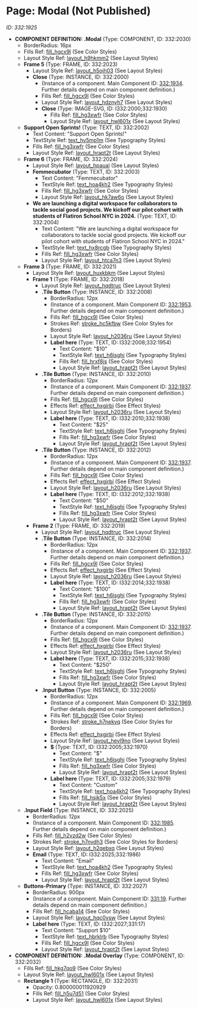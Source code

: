 # Page: Modal  (Not Published)

*ID: 332:1925*

- <a name="component-332:1925-332:2030"></a>**COMPONENT DEFINITION:** **.Modal** (Type: COMPONENT, ID: 332:2030)
  - BorderRadius: 16px
  - Fills Ref: [fill_hgcx9l](../GlobalStyles/Colors.md#fill-hgcx9l) (See Color Styles)
  - Layout Style Ref: [layout_h9hkmm2](../GlobalStyles/LayoutAndSpacing.md#layout-h9hkmm2) (See Layout Styles)
  - **Frame 5** (Type: FRAME, ID: 332:2023)
    - Layout Style Ref: [layout_h5ojh03](../GlobalStyles/LayoutAndSpacing.md#layout-h5ojh03) (See Layout Styles)
    - **Close** (Type: INSTANCE, ID: 332:2000)
      - (Instance of a component. Main Component ID: [332:1934](../UnknownPage.md#component-UnknownPage-332:1934). Further details depend on main component definition.)
      - Fills Ref: [fill_hgcx9l](../GlobalStyles/Colors.md#fill-hgcx9l) (See Color Styles)
      - Layout Style Ref: [layout_hdznyh7](../GlobalStyles/LayoutAndSpacing.md#layout-hdznyh7) (See Layout Styles)
      - **Close** (Type: IMAGE-SVG, ID: I332:2000;332:1930)
        - Fills Ref: [fill_hg3xwfr](../GlobalStyles/Colors.md#fill-hg3xwfr) (See Color Styles)
        - Layout Style Ref: [layout_hwl601x](../GlobalStyles/LayoutAndSpacing.md#layout-hwl601x) (See Layout Styles)
  - **Support Open Sprints!** (Type: TEXT, ID: 332:2002)
    - Text Content: "Support Open Sprints!"
    - TextStyle Ref: [text_hv5mp1m](../GlobalStyles/Typography.md#text-hv5mp1m) (See Typography Styles)
    - Fills Ref: [fill_hg3xwfr](../GlobalStyles/Colors.md#fill-hg3xwfr) (See Color Styles)
    - Layout Style Ref: [layout_hrapt2t](../GlobalStyles/LayoutAndSpacing.md#layout-hrapt2t) (See Layout Styles)
  - **Frame 6** (Type: FRAME, ID: 332:2024)
    - Layout Style Ref: [layout_hpaual](../GlobalStyles/LayoutAndSpacing.md#layout-hpaual) (See Layout Styles)
    - **Femmecubator** (Type: TEXT, ID: 332:2003)
      - Text Content: "Femmecubator"
      - TextStyle Ref: [text_hoa4kh2](../GlobalStyles/Typography.md#text-hoa4kh2) (See Typography Styles)
      - Fills Ref: [fill_hg3xwfr](../GlobalStyles/Colors.md#fill-hg3xwfr) (See Color Styles)
      - Layout Style Ref: [layout_hk7aw6o](../GlobalStyles/LayoutAndSpacing.md#layout-hk7aw6o) (See Layout Styles)
    - **We are launching a digital workspace for collaborators to tackle social good projects. We kickoff our pilot cohort with students of Flatiron School NYC in 2024.** (Type: TEXT, ID: 332:2004)
      - Text Content: "We are launching a digital workspace for collaborators to tackle social good projects. We kickoff our pilot cohort with students of Flatiron School NYC in 2024."
      - TextStyle Ref: [text_hx8rcgb](../GlobalStyles/Typography.md#text-hx8rcgb) (See Typography Styles)
      - Fills Ref: [fill_hg3xwfr](../GlobalStyles/Colors.md#fill-hg3xwfr) (See Color Styles)
      - Layout Style Ref: [layout_htca7n3](../GlobalStyles/LayoutAndSpacing.md#layout-htca7n3) (See Layout Styles)
  - **Frame 3** (Type: FRAME, ID: 332:2021)
    - Layout Style Ref: [layout_huxkbkm](../GlobalStyles/LayoutAndSpacing.md#layout-huxkbkm) (See Layout Styles)
    - **Frame 1** (Type: FRAME, ID: 332:2018)
      - Layout Style Ref: [layout_hqdtruc](../GlobalStyles/LayoutAndSpacing.md#layout-hqdtruc) (See Layout Styles)
      - **.Tile Button** (Type: INSTANCE, ID: 332:2008)
        - BorderRadius: 12px
        - (Instance of a component. Main Component ID: [332:1953](../UnknownPage.md#component-UnknownPage-332:1953). Further details depend on main component definition.)
        - Fills Ref: [fill_hgcx9l](../GlobalStyles/Colors.md#fill-hgcx9l) (See Color Styles)
        - Strokes Ref: [stroke_hc5kfbw](../GlobalStyles/Colors.md#stroke-hc5kfbw) (See Color Styles for Borders)
        - Layout Style Ref: [layout_h2036ru](../GlobalStyles/LayoutAndSpacing.md#layout-h2036ru) (See Layout Styles)
        - **Label here** (Type: TEXT, ID: I332:2008;332:1954)
          - Text Content: "\$10"
          - TextStyle Ref: [text_h6isghi](../GlobalStyles/Typography.md#text-h6isghi) (See Typography Styles)
          - Fills Ref: [fill_hrxf8js](../GlobalStyles/Colors.md#fill-hrxf8js) (See Color Styles)
          - Layout Style Ref: [layout_hrapt2t](../GlobalStyles/LayoutAndSpacing.md#layout-hrapt2t) (See Layout Styles)
      - **.Tile Button** (Type: INSTANCE, ID: 332:2010)
        - BorderRadius: 12px
        - (Instance of a component. Main Component ID: [332:1937](../UnknownPage.md#component-UnknownPage-332:1937). Further details depend on main component definition.)
        - Fills Ref: [fill_hgcx9l](../GlobalStyles/Colors.md#fill-hgcx9l) (See Color Styles)
        - Effects Ref: [effect_hxgirbi](../GlobalStyles/Effects.md#effect-hxgirbi) (See Effect Styles)
        - Layout Style Ref: [layout_h2036ru](../GlobalStyles/LayoutAndSpacing.md#layout-h2036ru) (See Layout Styles)
        - **Label here** (Type: TEXT, ID: I332:2010;332:1938)
          - Text Content: "\$25"
          - TextStyle Ref: [text_h6isghi](../GlobalStyles/Typography.md#text-h6isghi) (See Typography Styles)
          - Fills Ref: [fill_hg3xwfr](../GlobalStyles/Colors.md#fill-hg3xwfr) (See Color Styles)
          - Layout Style Ref: [layout_hrapt2t](../GlobalStyles/LayoutAndSpacing.md#layout-hrapt2t) (See Layout Styles)
      - **.Tile Button** (Type: INSTANCE, ID: 332:2012)
        - BorderRadius: 12px
        - (Instance of a component. Main Component ID: [332:1937](../UnknownPage.md#component-UnknownPage-332:1937). Further details depend on main component definition.)
        - Fills Ref: [fill_hgcx9l](../GlobalStyles/Colors.md#fill-hgcx9l) (See Color Styles)
        - Effects Ref: [effect_hxgirbi](../GlobalStyles/Effects.md#effect-hxgirbi) (See Effect Styles)
        - Layout Style Ref: [layout_h2036ru](../GlobalStyles/LayoutAndSpacing.md#layout-h2036ru) (See Layout Styles)
        - **Label here** (Type: TEXT, ID: I332:2012;332:1938)
          - Text Content: "\$50"
          - TextStyle Ref: [text_h6isghi](../GlobalStyles/Typography.md#text-h6isghi) (See Typography Styles)
          - Fills Ref: [fill_hg3xwfr](../GlobalStyles/Colors.md#fill-hg3xwfr) (See Color Styles)
          - Layout Style Ref: [layout_hrapt2t](../GlobalStyles/LayoutAndSpacing.md#layout-hrapt2t) (See Layout Styles)
    - **Frame 2** (Type: FRAME, ID: 332:2019)
      - Layout Style Ref: [layout_hqdtruc](../GlobalStyles/LayoutAndSpacing.md#layout-hqdtruc) (See Layout Styles)
      - **.Tile Button** (Type: INSTANCE, ID: 332:2014)
        - BorderRadius: 12px
        - (Instance of a component. Main Component ID: [332:1937](../UnknownPage.md#component-UnknownPage-332:1937). Further details depend on main component definition.)
        - Fills Ref: [fill_hgcx9l](../GlobalStyles/Colors.md#fill-hgcx9l) (See Color Styles)
        - Effects Ref: [effect_hxgirbi](../GlobalStyles/Effects.md#effect-hxgirbi) (See Effect Styles)
        - Layout Style Ref: [layout_h2036ru](../GlobalStyles/LayoutAndSpacing.md#layout-h2036ru) (See Layout Styles)
        - **Label here** (Type: TEXT, ID: I332:2014;332:1938)
          - Text Content: "\$100"
          - TextStyle Ref: [text_h6isghi](../GlobalStyles/Typography.md#text-h6isghi) (See Typography Styles)
          - Fills Ref: [fill_hg3xwfr](../GlobalStyles/Colors.md#fill-hg3xwfr) (See Color Styles)
          - Layout Style Ref: [layout_hrapt2t](../GlobalStyles/LayoutAndSpacing.md#layout-hrapt2t) (See Layout Styles)
      - **.Tile Button** (Type: INSTANCE, ID: 332:2015)
        - BorderRadius: 12px
        - (Instance of a component. Main Component ID: [332:1937](../UnknownPage.md#component-UnknownPage-332:1937). Further details depend on main component definition.)
        - Fills Ref: [fill_hgcx9l](../GlobalStyles/Colors.md#fill-hgcx9l) (See Color Styles)
        - Effects Ref: [effect_hxgirbi](../GlobalStyles/Effects.md#effect-hxgirbi) (See Effect Styles)
        - Layout Style Ref: [layout_h2036ru](../GlobalStyles/LayoutAndSpacing.md#layout-h2036ru) (See Layout Styles)
        - **Label here** (Type: TEXT, ID: I332:2015;332:1938)
          - Text Content: "\$250"
          - TextStyle Ref: [text_h6isghi](../GlobalStyles/Typography.md#text-h6isghi) (See Typography Styles)
          - Fills Ref: [fill_hg3xwfr](../GlobalStyles/Colors.md#fill-hg3xwfr) (See Color Styles)
          - Layout Style Ref: [layout_hrapt2t](../GlobalStyles/LayoutAndSpacing.md#layout-hrapt2t) (See Layout Styles)
      - **.Input Button** (Type: INSTANCE, ID: 332:2005)
        - BorderRadius: 12px
        - (Instance of a component. Main Component ID: [332:1969](../UnknownPage.md#component-UnknownPage-332:1969). Further details depend on main component definition.)
        - Fills Ref: [fill_hgcx9l](../GlobalStyles/Colors.md#fill-hgcx9l) (See Color Styles)
        - Strokes Ref: [stroke_h7nekvq](../GlobalStyles/Colors.md#stroke-h7nekvq) (See Color Styles for Borders)
        - Effects Ref: [effect_hxgirbi](../GlobalStyles/Effects.md#effect-hxgirbi) (See Effect Styles)
        - Layout Style Ref: [layout_hevl9no](../GlobalStyles/LayoutAndSpacing.md#layout-hevl9no) (See Layout Styles)
        - **\$** (Type: TEXT, ID: I332:2005;332:1970)
          - Text Content: "\$"
          - TextStyle Ref: [text_h6isghi](../GlobalStyles/Typography.md#text-h6isghi) (See Typography Styles)
          - Fills Ref: [fill_hg3xwfr](../GlobalStyles/Colors.md#fill-hg3xwfr) (See Color Styles)
          - Layout Style Ref: [layout_hrapt2t](../GlobalStyles/LayoutAndSpacing.md#layout-hrapt2t) (See Layout Styles)
        - **Label here** (Type: TEXT, ID: I332:2005;332:1979)
          - Text Content: "Custom"
          - TextStyle Ref: [text_hoa4kh2](../GlobalStyles/Typography.md#text-hoa4kh2) (See Typography Styles)
          - Fills Ref: [fill_hsjk5x](../GlobalStyles/Colors.md#fill-hsjk5x) (See Color Styles)
          - Layout Style Ref: [layout_hrapt2t](../GlobalStyles/LayoutAndSpacing.md#layout-hrapt2t) (See Layout Styles)
  - **.Input Field** (Type: INSTANCE, ID: 332:2025)
    - BorderRadius: 12px
    - (Instance of a component. Main Component ID: [332:1985](../UnknownPage.md#component-UnknownPage-332:1985). Further details depend on main component definition.)
    - Fills Ref: [fill_h2vzd2w](../GlobalStyles/Colors.md#fill-h2vzd2w) (See Color Styles)
    - Strokes Ref: [stroke_h7nydh3](../GlobalStyles/Colors.md#stroke-h7nydh3) (See Color Styles for Borders)
    - Layout Style Ref: [layout_h2qebxq](../GlobalStyles/LayoutAndSpacing.md#layout-h2qebxq) (See Layout Styles)
    - **Email** (Type: TEXT, ID: I332:2025;332:1986)
      - Text Content: "Email"
      - TextStyle Ref: [text_hoa4kh2](../GlobalStyles/Typography.md#text-hoa4kh2) (See Typography Styles)
      - Fills Ref: [fill_hg3xwfr](../GlobalStyles/Colors.md#fill-hg3xwfr) (See Color Styles)
      - Layout Style Ref: [layout_hrapt2t](../GlobalStyles/LayoutAndSpacing.md#layout-hrapt2t) (See Layout Styles)
  - **Buttons-Primary** (Type: INSTANCE, ID: 332:2027)
    - BorderRadius: 900px
    - (Instance of a component. Main Component ID: [331:19](../UnknownPage.md#component-UnknownPage-331:19). Further details depend on main component definition.)
    - Fills Ref: [fill_hcaba14](../GlobalStyles/Colors.md#fill-hcaba14) (See Color Styles)
    - Layout Style Ref: [layout_hqc0vsw](../GlobalStyles/LayoutAndSpacing.md#layout-hqc0vsw) (See Layout Styles)
    - **Label here** (Type: TEXT, ID: I332:2027;331:17)
      - Text Content: "Support \$10"
      - TextStyle Ref: [text_hbrklrb](../GlobalStyles/Typography.md#text-hbrklrb) (See Typography Styles)
      - Fills Ref: [fill_hgcx9l](../GlobalStyles/Colors.md#fill-hgcx9l) (See Color Styles)
      - Layout Style Ref: [layout_hrapt2t](../GlobalStyles/LayoutAndSpacing.md#layout-hrapt2t) (See Layout Styles)
- <a name="component-332:1925-332:2032"></a>**COMPONENT DEFINITION:** **.Modal Overlay** (Type: COMPONENT, ID: 332:2032)
  - Fills Ref: [fill_hkg7qo9](../GlobalStyles/Colors.md#fill-hkg7qo9) (See Color Styles)
  - Layout Style Ref: [layout_hwl601x](../GlobalStyles/LayoutAndSpacing.md#layout-hwl601x) (See Layout Styles)
  - **Rectangle 1** (Type: RECTANGLE, ID: 332:2031)
    - Opacity: 0.800000011920929
    - Fills Ref: [fill_h5u7d51](../GlobalStyles/Colors.md#fill-h5u7d51) (See Color Styles)
    - Layout Style Ref: [layout_hwl601x](../GlobalStyles/LayoutAndSpacing.md#layout-hwl601x) (See Layout Styles)
